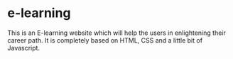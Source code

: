 # e-learning
This is an E-learning website which will help the users in enlightening their career path.
It is completely based on HTML, CSS and a little bit of Javascript.
